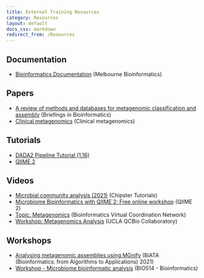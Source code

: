 ```yaml
---
title: External Training Resources
category: Resources
layout: default
docs_css: markdown
redirect_from: /Resources
---
```

## Documentation
* [Bioinformatics Documentation](https://www.melbournebioinformatics.org.au/tutorials/#tutorials-and-protocols) (Melbourne Bioinformatics)

## Papers
* [A review of methods and databases for metagenomic classification and assembly](https://doi.org/10.1093/bib/bbx120) (Briefings in Bioinformatics)
* [Clinical metagenomics](https://doi.org/10.1038/s41576-019-0113-7) (Clinical metagenomics)

## Tutorials
* [DADA2 Pipeline Tutorial (1.16)](https://benjjneb.github.io/dada2/tutorial.html)
* [QIIME 2](https://docs.qiime2.org/2022.8/tutorials/)

## Videos
* [Microbial community analysis (2021)](https://www.youtube.com/playlist?list=PLjiXAZO27elBjPaknlze6BkxebpEuj9KL) (Chipster Tutorials)
* [Microbiome Bioinformatics with QIIME 2: Free online workshop](https://www.youtube.com/playlist?list=PLbVDKwGpb3XmkQmoBy1wh3QfWlWdn_pTT) (QIIME 2)
* [Topic: Metagenomics](https://www.youtube.com/playlist?list=PL4K-daRUS2A9kPIMSuEIOODwt5YK3OMuv) (Bioinformatics Virtual Coordination Network)
* [Workshop: Metagenomics Analysis](https://youtube.com/playlist?list=PLOXLw2he7kYpET_tQK7wdEw739Lgz-HAf) (UCLA QCBio Collaboratory)

## Workshops
* [Analysing metagenomic assemblies using MGnify](https://biata-mgnify-2021.readthedocs.io/en/latest/index.html#mgnify-biata-2021) (BiATA (Bioinformatics: from Algorithms to Applications) 2021)
* [Workshop - Microbiome bioinformatic analysis](http://siobhonlegan.com/BIO514-microbiome/02_bioinformatics.html) (BIO514 - Bioinformatics)
